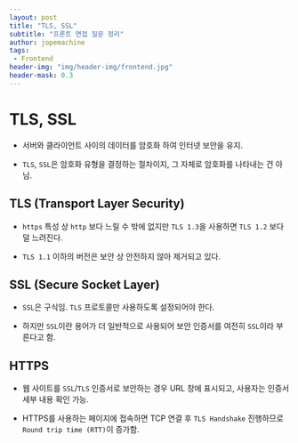 ```yaml
---
layout: post
title: "TLS, SSL"
subtitle: "프론트 면접 질문 정리"
author: jopemachine
tags: 
 - Frontend
header-img: "img/header-img/frontend.jpg"
header-mask: 0.3
---
```


# TLS, SSL

- 서버와 클라이언트 사이의 데이터를 암호화 하여 인터넷 보안을 유지.

- `TLS`, `SSL`은 암호화 유형을 결정하는 절차이지, 그 자체로 암호화를 나타내는 건 아님.

## TLS (Transport Layer Security)

- `https` 특성 상 `http` 보다 느릴 수 밖에 없지만 `TLS 1.3`을 사용하면 `TLS 1.2` 보다 덜 느려진다.

- `TLS 1.1` 이하의 버전은 보안 상 안전하지 않아 제거되고 있다.

## SSL (Secure Socket Layer)

- `SSL`은 구식임. `TLS` 프로토콜만 사용하도록 설정되어야 한다.

- 하지만 `SSL`이란 용어가 더 일반적으로 사용되어 보안 인증서를 여전히 `SSL`이라 부른다고 함.

## HTTPS

- 웹 사이트를 `SSL`/`TLS` 인증서로 보안하는 경우 URL 창에 표시되고, 사용자는 인증서 세부 내용 확인 가능.

- HTTPS를 사용하는 페이지에 접속하면 TCP 연결 후 `TLS Handshake` 진행하므로 `Round trip time (RTT)`이 증가함.

